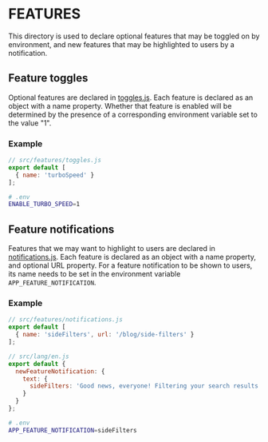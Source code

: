 # FEATURES

This directory is used to declare optional features that may be toggled on by
environment, and new features that may be highlighted to users by a notification.

## Feature toggles

Optional features are declared in [toggles.js](./toggles.js). Each feature
is declared as an object with a name property. Whether that feature
is enabled will be determined by the presence of a corresponding environment
variable set to the value "1".

### Example
```js
// src/features/toggles.js
export default [
  { name: 'turboSpeed' }
];
```

```sh
# .env
ENABLE_TURBO_SPEED=1
```

## Feature notifications

Features that we may want to highlight to users are declared in
[notifications.js](./notifications.js). Each feature is declared as an object
with a name property, and optional URL property. For a feature notification
to be shown to users, its name needs to be set in the environment variable
`APP_FEATURE_NOTIFICATION`.

### Example

```js
// src/features/notifications.js
export default [
  { name: 'sideFilters', url: '/blog/side-filters' }
];
```

```js
// src/lang/en.js
export default {
  newFeatureNotification: {
    text: {
      sideFilters: 'Good news, everyone! Filtering your search results has moved to the side!'
    }
  }
};
```

```sh
# .env
APP_FEATURE_NOTIFICATION=sideFilters
```
